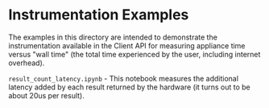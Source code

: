 # Instrumentation Examples
The examples in this directory are intended to demonstrate the instrumentation available in the Client API for measuring appliance time versus "wall time" (the total time experienced by the user, including internet overhead).

`result_count_latency.ipynb` - This notebook measures the additional latency added by each result returned by the hardware (it turns out to be about 20us per result).